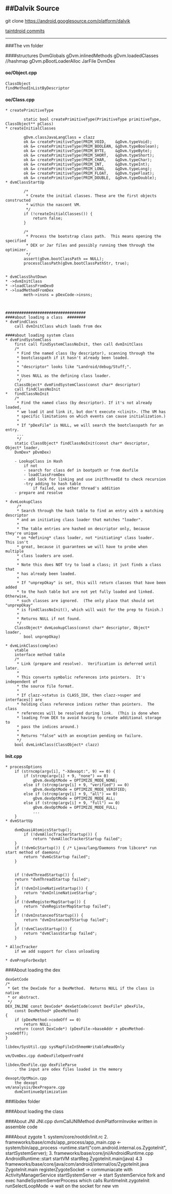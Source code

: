 ##Dalvik Source
---
git clone https://android.googlesource.com/platform/dalvik

[taintdroid commits](https://github.com/TaintDroid/android_platform_dalvik.git)

----
###The vm folder

####structures
	DvmGlobals
		gDvm.inlinedMethods
		gDvm.loadedClasses //hashmap
		gDvm.pBootLoaderAlloc
	JarFile
	DvmDex

#### oo/Object.cpp
	ClassObject
	findMethodInListByDescriptor
#### oo/Class.cpp
	* createPrimitiveType
		
			static bool createPrimitiveType(PrimitiveType primitiveType, ClassObject** pClass)
	* createInitialClasses
	
			gDvm.classJavaLangClass = clazz	
			ok &= createPrimitiveType(PRIM_VOID,    &gDvm.typeVoid);
		    ok &= createPrimitiveType(PRIM_BOOLEAN, &gDvm.typeBoolean);
		    ok &= createPrimitiveType(PRIM_BYTE,    &gDvm.typeByte);
		    ok &= createPrimitiveType(PRIM_SHORT,   &gDvm.typeShort);
		    ok &= createPrimitiveType(PRIM_CHAR,    &gDvm.typeChar);
		    ok &= createPrimitiveType(PRIM_INT,     &gDvm.typeInt);
		    ok &= createPrimitiveType(PRIM_LONG,    &gDvm.typeLong);
	  	    ok &= createPrimitiveType(PRIM_FLOAT,   &gDvm.typeFloat);
		    ok &= createPrimitiveType(PRIM_DOUBLE,  &gDvm.typeDouble);
	* dvmClassStartUp
			
    		/* 
		     * Create the initial classes. These are the first objects constructed
		     * within the nascent VM.                               
		     */
		    if (!createInitialClasses()) {                          
		        return false;
		    }  

		    /* 
		     * Process the bootstrap class path.  This means opening the specified
			 * DEX or Jar files and possibly running them through the optimizer.
		     */
		    assert(gDvm.bootClassPath == NULL);                     
		    processClassPath(gDvm.bootClassPathStr, true);  


	* dvmClassShutDown
	* ->dvmInitClass
	* ->loadClassFromDex0
	* ->loadMethodFromDex
			meth->insns = pDexCode->insns;   



	###################################
	####about loading a class  ########        
	* dvmFindClass
		call dvmInitClass which loads from dex

	####about loading system class           	
	* dvmFindSystemClass
		first call findSystemClassNoInit, then call dvmInitClass
		/*
		 * Find the named class (by descriptor), scanning through the
		 * bootclasspath if it hasn't already been loaded.
		 *
		 * "descriptor" looks like "Landroid/debug/Stuff;".
		 *
		 * Uses NULL as the defining class loader.
		 */
		ClassObject* dvmFindSystemClass(const char* descriptor)
		call findClassNoInit
	* 	findClassNoInit
		/*
		 * Find the named class (by descriptor). If it's not already loaded,
		 * we load it and link it, but don't execute <clinit>. (The VM has
		 * specific limitations on which events can cause initialization.)
		 *
		 * If "pDexFile" is NULL, we will search the bootclasspath for an entry.
		 ...
		 */
		static ClassObject* findClassNoInit(const char* descriptor, Object* loader,
    	DvmDex* pDvmDex)

    	- LookupClass in Hash
    		if not
	    	- search for class def in bootpath or from dexfile
	    	- loadClassFromDex
	    	- add lock for linking and use initThreadId to check recursion
	    	-try adding to hash table
	    		if failed, use other thread's addition
	    - prepare and resolve

    * dvmLookupClass
   		 /*
		 * Search through the hash table to find an entry with a matching descriptor
		 * and an initiating class loader that matches "loader".
		 *
		 * The table entries are hashed on descriptor only, because they're unique
		 * on *defining* class loader, not *initiating* class loader.  This isn't
		 * great, because it guarantees we will have to probe when multiple
		 * class loaders are used.
		 *
		 * Note this does NOT try to load a class; it just finds a class that
		 * has already been loaded.
		 *
		 * If "unprepOkay" is set, this will return classes that have been added
		 * to the hash table but are not yet fully loaded and linked.  Otherwise,
		 * such classes are ignored.  (The only place that should set "unprepOkay"
		 * is findClassNoInit(), which will wait for the prep to finish.)
		 *
		 * Returns NULL if not found.
		 */
		ClassObject* dvmLookupClass(const char* descriptor, Object* loader,
		    bool unprepOkay)

	* dvmLinkClass(complex)
		vtable
		interface method table
		/*
		 * Link (prepare and resolve).  Verification is deferred until later.
		 *
		 * This converts symbolic references into pointers.  It's independent of
		 * the source file format.
		 *
		 * If clazz->status is CLASS_IDX, then clazz->super and interfaces[] are
		 * holding class reference indices rather than pointers.  The class
		 * references will be resolved during link.  (This is done when
		 * loading from DEX to avoid having to create additional storage to
		 * pass the indices around.)
		 *
		 * Returns "false" with an exception pending on failure.
		 */
		bool dvmLinkClass(ClassObject* clazz)


#### Init.cpp
	* processOptions
		if (strncmp(argv[i], "-Xdexopt:", 9) == 0) {
            if (strcmp(argv[i] + 9, "none") == 0)
                gDvm.dexOptMode = OPTIMIZE_MODE_NONE;
            else if (strcmp(argv[i] + 9, "verified") == 0)
                gDvm.dexOptMode = OPTIMIZE_MODE_VERIFIED;
            else if (strcmp(argv[i] + 9, "all") == 0)
                gDvm.dexOptMode = OPTIMIZE_MODE_ALL;
            else if (strcmp(argv[i] + 9, "full") == 0)
                gDvm.dexOptMode = OPTIMIZE_MODE_FULL;
                ...
        }
	* dvmStartUp

		dvmQuasiAtomicsStartup();
    		if (!dvmAllocTrackerStartup()) {
        		return "dvmAllocTrackerStartup failed";
	    }    
	    if (!dvmGcStartup()) { /* Ljava/lang/Daemons from libcore* run start method of daemons/
    	    return "dvmGcStartup failed";
	    }    
		

	    if (!dvmThreadStartup()) {
        return "dvmThreadStartup failed";
	    }
	    if (!dvmInlineNativeStartup()) {
	        return "dvmInlineNativeStartup";
	    }    
	    if (!dvmRegisterMapStartup()) {
	        return "dvmRegisterMapStartup failed";
	    }    
	    if (!dvmInstanceofStartup()) {
	        return "dvmInstanceofStartup failed";
	    }    
	    if (!dvmClassStartup()) {
	        return "dvmClassStartup failed";
	    }
		
	* AllocTracker
		if we add support for class unloading
	
	* dvmPrepForDexOpt


###About loading the dex

	dexGetCode
	/*
	 * Get the DexCode for a DexMethod.  Returns NULL if the class is native
	 * or abstract.
	 */
	DEX_INLINE const DexCode* dexGetCode(const DexFile* pDexFile,
	    const DexMethod* pDexMethod)
	{
	    if (pDexMethod->codeOff == 0)
	        return NULL;
	    return (const DexCode*) (pDexFile->baseAddr + pDexMethod->codeOff);
	}

	libdex/SysUtil.cpp sysMapFileInShmemWritableReadOnly
	
	vm/DvmDex.cpp dvmDexFileOpenFromFd
	
	libdex/DexFile.cpp dexFileParse
		. the input are odex files loaded in the memory
	
	dexopt/OptMain.cpp 
		the dexopt 
	vm/analysis/DexPrepare.cpp
		dvmContinueOptimization
###libdex folder


###About loading the class

###About JNI
	JNI.cpp
	dvmCallJNIMethod
	dvmPlatformInvoke
		written in assemble code

###About zygote
	1. system/core/rootdir/init.rc
	2. frameworks/base/cmds/app_process/app_main.cpp <- system/bin/app_process
		-runtime.start("com.android.internal.os.ZygoteInit", startSystemServer); 
	3. frameworks/base/core/jni/AndroidRuntime.cpp
		AndroidRuntime::start
			startVM
			startReg
			ZygoteInit.main(java)
	4.3 frameworks/base/core/java/com/android/internal/os/ZygoteInit.java
		ZygoteInit.main
			registerZygoteSocket -> communiacate with ActivityManagerService
			startSystemServer	-> start SystemService
				fork and exec handleSystemServerProcess which calls RuntimeInit.zygoteInit
			runSelectLoopMode -> wait on the socket for new vm
